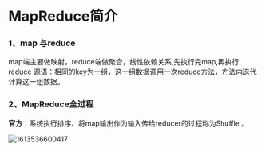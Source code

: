 # MapReduce简介

### 1、map 与reduce

​	map端主要做映射，reduce端做聚合，线性依赖关系,先执行完map,再执行reduce
​	源语：相同的key为一组，这一组数据调用一次reduce方法，方法内迭代计算这一组数据。

### 2、MapReduce全过程

​	**官方**：系统执行排序、将map输出作为输入传给reducer的过程称为Shuffle	。

![1613536600417](C:\Users\ZHANGBAIFA\AppData\Roaming\Typora\typora-user-images\1613536600417.png)





























​	



